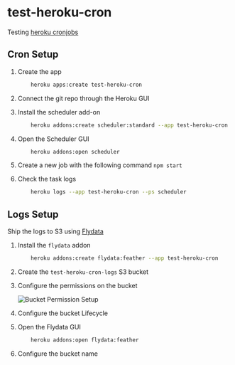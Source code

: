 # test-heroku-cron
Testing [heroku cronjobs](https://devcenter.heroku.com/articles/scheduler)  

## Cron Setup  

1. Create the app  

    ```sh
        heroku apps:create test-heroku-cron
    ```

2. Connect the git repo through the Heroku GUI  

3. Install the scheduler add-on  

    ```sh
        heroku addons:create scheduler:standard --app test-heroku-cron
    ```

4. Open the Scheduler GUI  

    ```sh
        heroku addons:open scheduler
    ```

5. Create a new job with the following command `npm start`  

6. Check the task logs  

    ```sh
        heroku logs --app test-heroku-cron --ps scheduler
    ```

## Logs Setup  

Ship the logs to S3 using [Flydata](https://elements.heroku.com/addons/flydata)  

1. Install the `flydata` addon  

    ```sh
        heroku addons:create flydata:feather --app test-heroku-cron
    ```

2. Create the `test-heroku-cron-logs` S3 bucket  

4. Configure the permissions on the bucket  

    ![Bucket Permission Setup](https://heroku.flydata.co/assets/flydata/s3_diagram_en.png)  

5. Configure the bucket Lifecycle  

6. Open the Flydata GUI  

    ```sh
        heroku addons:open flydata:feather
    ```

7. Configure the bucket name  
